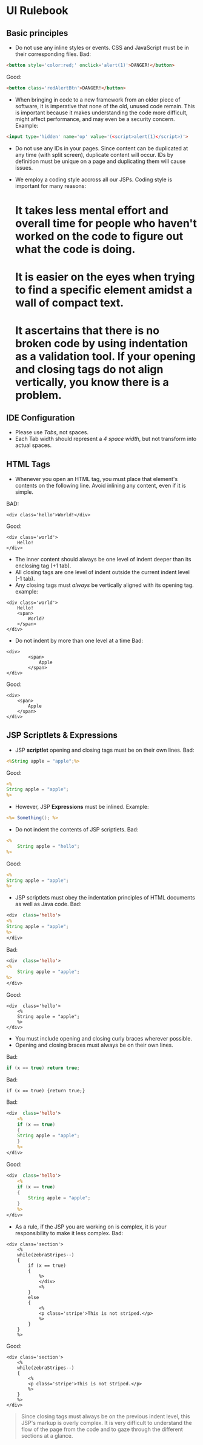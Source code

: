 UI Rulebook
================

Basic principles
----------------

- Do not use any inline styles or events.  CSS and JavaScript must be in their corresponding files.
Bad:
``` html
<button style='color:red;' onclick='alert(1)'>DANGER!</button>
```

Good:
``` html
<button class='redAlertBtn'>DANGER!</button>
```

- When bringing in code to a new framework from an older piece of software, it is imperative that none of the old, unused code remain.  This is important because it makes understanding the code more difficult, might affect performance, and may even be a security concern.
Example:
``` html
<input type='hidden' name='op' value='(<script>alert(1)</script>)'>
```

- Do not use any IDs in your pages.  Since content can be duplicated at any time (with split screen), duplicate content will occur.  IDs by definition must be unique on a page and duplicating them will cause issues.



- We employ a coding style accross all our JSPs.  Coding style is important for many reasons:
	# It takes less mental effort and overall time for people who haven't worked on the code to figure out what the code is doing.
	# It is easier on the eyes when trying to find a specific element amidst a wall of compact text.
	# It ascertains that there is no broken code by using indentation as a validation tool.  If your opening and closing tags do not align vertically, you know there is a problem.





IDE Configuration
-----------------
- Please use *Tabs*, not spaces.
- Each Tab width should represent a *4 space width*, but not transform into actual spaces.



HTML Tags
---------

- Whenever you open an HTML tag, you must place that element's contents on the following line.  Avoid inlining any content, even if it is simple.

BAD:
```
<div class='hello'>World!</div>
```

Good:
```
<div class='world'>
    Hello!
</div>
```

- The inner content should always be one level of indent deeper than its enclosing tag (+1 tab).
- All closing tags are one level of indent outside the current indent level (-1 tab).
- Any closing tags must *always* be vertically aligned with its opening tag. 
example:
```
<div class='world'>
    Hello!
    <span>
        World?
    </span>
</div>
```



- Do not indent by more than one level at a time
Bad:
```
<div>
        <span>
            Apple
        </span>
</div>
```

Good:
```
<div>
    <span>
        Apple
    </span>
</div>
```



JSP Scriptlets & Expressions
----------------------------

- JSP __scriptlet__ opening and closing tags must be on their own lines.
Bad:
``` jsp
<%String apple = "apple";%>
```

Good:
``` jsp
<%
String apple = "apple";
%>
```

- However, JSP __Expressions__ must be inlined.
Example:
``` jsp
<%= Something(); %>
```

- Do not indent the contents of JSP scriptlets.
Bad:
``` jsp
<%
    String apple = "hello";
%>
```

Good:
``` jsp
<%
String apple = "apple";
%>
```

- JSP scriptlets must obey the indentation principles of HTML documents as well as Java code.
Bad:
``` jsp
<div  class='hello'>
<%
String apple = "apple";
%>
</div>
```

Bad:
``` jsp
<div  class='hello'>
<%
	String apple = "apple";
%>
</div>
```

Good:
```
<div  class='hello'>
    <%
    String apple = "apple";
    %>
</div>
```


- You must include opening and closing curly braces wherever possible.
- Opening and closing braces must always be on their own lines.

Bad:
``` java
if (x == true) return true;
```

Bad:
```
if (x == true) {return true;}
```

Bad:
``` jsp
<div  class='hello'>
    <%
    if (x == true)
    {
    String apple = "apple";
    }
    %>
</div>
```

Good:
``` jsp
<div  class='hello'>
    <%
    if (x == true)
    {
        String apple = "apple";
    }
    %>
</div>
```



- As a rule, if the JSP you are working on is complex, it is your responsibility to make it less complex.
Bad:
```
<div class='section'>
    <%
    while(zebraStripes--)
    {
    	if (x == true)
	    {
	        %>
	        </div>
	        <%
	    }
	   	else
	   	{
	    	<%
	    	<p class='stripe'>This is not striped.</p>
	    	%>
	    }
	}
	%>
```

Good:
```
<div class='section'>
    <%
    while(zebraStripes--)
    {
    	<%
    	<p class='stripe'>This is not striped.</p>
    	%>
	}
	%>
</div>
```

> Since closing tags must always be on the previous indent level, this JSP's markup is overly complex.  It is very difficult to understand the flow of the page from the code and to gaze through the different sections at a glance.





